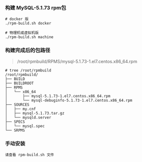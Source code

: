 ### 构建 MySQL-5.1.73 rpm包

    # docker 版
    ./rpm-build.sh docker
    
    # 物理机或虚拟机版
    ./rpm-build.sh machine

### 构建完成后的包路径

>/root/rpmbuild/RPMS/mysql-5.1.73-1.el7.centos.x86_64.rpm

    # tree /root/rpmbuild
    /root/rpmbuild/
    ├── BUILD
    ├── BUILDROOT
    ├── RPMS
    │   └── x86_64
    │       ├── mysql-5.1.73-1.el7.centos.x86_64.rpm
    │       └── mysql-debuginfo-5.1.73-1.el7.centos.x86_64.rpm
    ├── SOURCES
    │   ├── my.cnf
    │   ├── mysql-5.1.73.tar.gz
    │   └── mysqld.server
    ├── SPECS
    │   └── mysql.spec
    └── SRPMS

### 手动安装

    请查看 rpm-build.sh 文件
